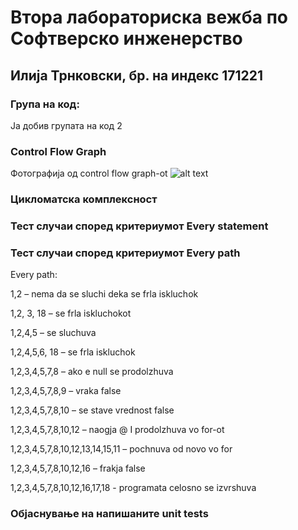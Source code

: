 # Втора лабораториска вежба по Софтверско инженерство

## Илија Трнковски, бр. на индекс 171221

### Група на код: 

Ја добив групата на код 2

###  Control Flow Graph

Фотографија од control flow graph-ot 
![alt text](https://drive.google.com/file/d/14Rkyi4HMSe2cmnE0OnORipM0XFaqrc-b/view?usp=sharing)

### Цикломатска комплексност


### Тест случаи според критериумот  Every statement 




### Тест случаи според критериумот Every path

Every path:

1,2 – nema da se sluchi deka se frla iskluchok

1,2, 3, 18 – se frla iskluchokot

1,2,4,5 – se sluchuva

1,2,4,5,6, 18 – se frla iskluchok

1,2,3,4,5,7,8 – ako e null se prodolzhuva

1,2,3,4,5,7,8,9 – vraka false

1,2,3,4,5,7,8,10 – se stave vrednost false

1,2,3,4,5,7,8,10,12 – naogja @ I prodolzhuva vo for-ot

1,2,3,4,5,7,8,10,12,13,14,15,11 – pochnuva od novo vo for

1,2,3,4,5,7,8,10,12,16 – frakja false

1,2,3,4,5,7,8,10,12,16,17,18 -     programata celosno se izvrshuva



### Објаснување на напишаните unit tests

